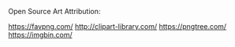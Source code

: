 Open Source Art Attribution:

https://favpng.com/
http://clipart-library.com/
https://pngtree.com/
https://imgbin.com/
